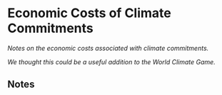 # Economic Costs of Climate Commitments

_Notes on the economic costs associated with climate commitments._

_We thought this could be a useful addition to the World Climate Game._

## Notes

